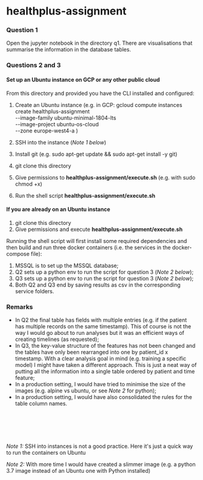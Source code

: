 # healthplus-assignment


### Question 1
Open the jupyter notebook in the directory q1. 
There are visualisations that summarise the information in the database tables.

### Questions 2 and 3

#### Set up an Ubuntu instance on GCP or any other public cloud

From this directory and provided you have the CLI installed and configured: 
1. Create an Ubuntu instance  (e.g. in GCP:
gcloud compute instances create healthplus-assignment \
 --image-family ubuntu-minimal-1804-lts  \
--image-project ubuntu-os-cloud \
--zone europe-west4-a )

2. SSH into the instance (*Note 1 below*)
3. Install git (e.g. sudo apt-get update && sudo apt-get install -y git)
4. git clone this directory 
5. Give permissions to **healthplus-assignment/execute.sh** (e.g. with sudo chmod +x)
6. Run the shell script **healthplus-assignment/execute.sh**


#### If you are already on an Ubuntu instance
1. git clone this directory
2. Give permissions and execute **healthplus-assignment/execute.sh**


Running the shell script will first install some required dependencies and then build and run three docker containers (i.e. the services in the docker-compose file):
1. MSSQL is to set up the MSSQL database;
2. Q2 sets up a python env to run the script for question 3 (*Note 2 below*);
3. Q3 sets up a python env to run the script for question 3 (*Note 2 below*);
4. Both Q2 and Q3 end by saving results as csv in the corresponding service folders.


### Remarks
- In Q2 the final table has fields with multiple entries (e.g. if the patient has multiple records on the same timestamp). This of course is not the way I would go about to run analyses but it was an efficient ways of creating timelines (as requested);
- In Q3, the key-value structure of the features has not been changed and the tables have only been rearranged into one by patient_id x timestamp. With a clear analysis goal in mind (e.g. training a specific model) I might have taken a different approach. This is just a neat way of putting all the information into a single table ordered by patient and time feature;
- In a production setting, I would have tried to minimise the size of the images (e.g. alpine vs ubuntu, or see *Note 2* for python);
- In a production setting, I would have also consolidated the rules for the table column names.

<br/>
<br/>
<br/>
<br/>

 



*Note 1:* SSH into instances is not a good practice. Here it's just a quick way
to run the containers on Ubuntu 

*Note 2:* With more time I would have created a slimmer image (e.g. a python 3.7 image instead of an Ubuntu one with Python installed)
